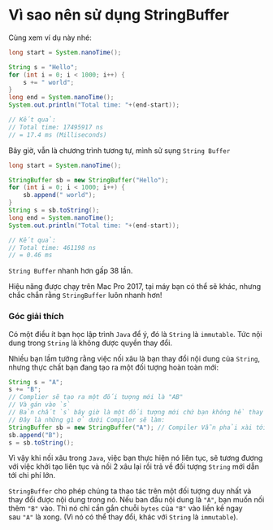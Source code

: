 # Vì sao nên sử dụng StringBuffer

Cùng xem ví dụ này nhé:

```java
long start = System.nanoTime();

String s = "Hello";
for (int i = 0; i < 1000; i++) {
    s += " world";
}
long end = System.nanoTime();
System.out.println("Total time: "+(end-start));

// Kết quả:
// Total time: 17495917 ns
// = 17.4 ms (Milliseconds)
```

Bây giờ, vẫn là chương trình tương tự, mình sử sụng `String Buffer`

```java
long start = System.nanoTime();

StringBuffer sb = new StringBuffer("Hello");
for (int i = 0; i < 1000; i++) {
    sb.append(" world");
}
String s = sb.toString();
long end = System.nanoTime();
System.out.println("Total time: "+(end-start));

// Kết quả:
// Total time: 461198 ns
// = 0.46 ms
```

`String Buffer` nhanh hơn gấp 38 lần.

Hiệu năng được chạy trên Mac Pro 2017, tại máy bạn có thể sẽ khác, nhưng chắc chắn rằng `StringBuffer` luôn nhanh hơn!

### Góc giải thích

Có một điều ít bạn học lập trình `Java` để ý, đó là `String` là `immutable`. Tức nội dung trong `String` là không được quyền thay đổi.

Nhiều bạn lầm tưởng rằng việc nối xâu là bạn thay đổi nội dung của `String`, nhưng thực chất bạn đang tạo ra một đối tượng hoàn toàn mới:

```java
String s = "A";
s += "B";
// Complier sẽ tạo ra một đối tượng mới là "AB"
// Và gán vào `s`
// Bản chất `s` bây giờ là một đối tượng mới chứ bạn không hề thay đổi nội dung ban đầu của `s`.
// Đây là những gì ở dưới Compiler sẽ làm:
StringBuffer sb = new StringBuffer("A"); // Compiler Vẫn phải xài tới StringBuffer
sb.append("B");
s = sb.toString();
```

Vì vậy khi nối xâu trong `Java`, việc bạn thực hiện nó liên tục, sẽ tương đương với việc khởi tạo liên tục và nối 2 xâu lại rồi trả về đối tượng `String` mới dẫn tới chi phí lớn.

`StringBuffer` cho phép chúng ta thao tác trên một đối tượng duy nhất và thay đổi được nội dung trong nó. Nếu ban đầu nội dung là `"A"`, bạn muốn nối thêm `"B"` vào. Thì nó chỉ cần gắn chuỗi `bytes` của `"B"` vào liền kề ngay sau `"A"` là xong. (Vì nó có thể thay đổi, khác với `String` là `immutable`).

